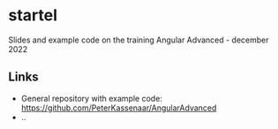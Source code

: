 # startel
Slides and example code on the training Angular Advanced - december 2022

## Links
- General repository with example code: https://github.com/PeterKassenaar/AngularAdvanced
- ..
